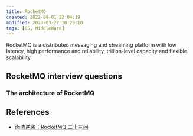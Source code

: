 ```yaml
---
title: RocketMQ
created: 2022-09-01 22:04:19
modified: 2023-03-27 10:29:10
tags: [CS, MiddleWare]
---
```


RocketMQ is a distributed messaging and streaming platform with low latency, high performance and reliability, trillion-level capacity and flexible scalability.

## RocketMQ interview questions

### The architecture of RocketMQ

## References

- [面渣逆袭：RocketMQ 二十三问](https://mp.weixin.qq.com/s/IvBt3tB_IWZgPjKv5WGS4A)
